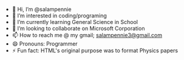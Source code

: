 - 👋 Hi, I’m @salampennie
- 👀 I’m interested in coding/programing
- 🌱 I’m currently learning General Science in School
- 💞️ I’m looking to collaborate on Microsoft Corporation 
- 📫 How to reach me @ my gmail; salampennie3@gmail.com
- 😄 Pronouns: Programmer
- ⚡ Fun fact: HTML's original purpose was to format Physics papers

<!---
salampennie/salampennie is a ✨ special ✨ repository because its `README.md` (this file) appears on your GitHub profile.
You can click the Preview link to take a look at your changes.
--->
